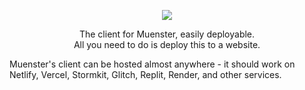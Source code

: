 <p align="center">
  <img src="https://raw.githubusercontent.com/red-stone-network/muenster/images/images/mnstr.png" align="center">
</p>

<p align="center">
  The client for Muenster, easily deployable.<br>
  All you need to do is deploy this to a website.<br>
  
  Muenster's client can be hosted almost anywhere - it should work on Netlify, Vercel, Stormkit, Glitch, Replit, Render, and other services.
</p>
